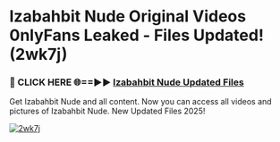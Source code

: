 # Izabahbit Nude Original Videos 0nlyFans Leaked - Files Updated! (2wk7j)

<h3>🔴 CLICK HERE 🌐==►► <a href="https://tinyurl.com/yrmya6cz" rel="nofollow">Izabahbit Nude Updated Files</a></h3>

Get Izabahbit Nude and all content. Now you can access all videos and pictures of Izabahbit Nude. New Updated Files 2025!

[![2wk7j](https://i.imgur.com/FMdXYCs.gif)](https://tinyurl.com/yrmya6cz)
